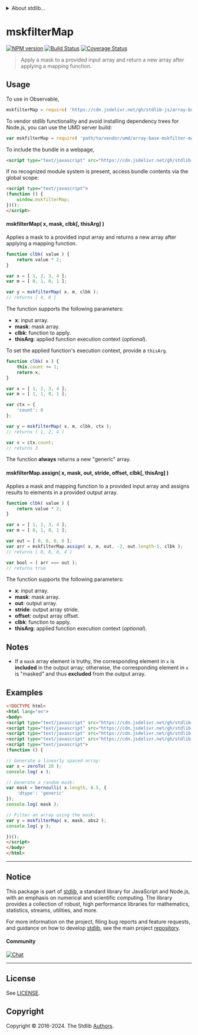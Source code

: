 <!--

@license Apache-2.0

Copyright (c) 2024 The Stdlib Authors.

Licensed under the Apache License, Version 2.0 (the "License");
you may not use this file except in compliance with the License.
You may obtain a copy of the License at

   http://www.apache.org/licenses/LICENSE-2.0

Unless required by applicable law or agreed to in writing, software
distributed under the License is distributed on an "AS IS" BASIS,
WITHOUT WARRANTIES OR CONDITIONS OF ANY KIND, either express or implied.
See the License for the specific language governing permissions and
limitations under the License.

-->


<details>
  <summary>
    About stdlib...
  </summary>
  <p>We believe in a future in which the web is a preferred environment for numerical computation. To help realize this future, we've built stdlib. stdlib is a standard library, with an emphasis on numerical and scientific computation, written in JavaScript (and C) for execution in browsers and in Node.js.</p>
  <p>The library is fully decomposable, being architected in such a way that you can swap out and mix and match APIs and functionality to cater to your exact preferences and use cases.</p>
  <p>When you use stdlib, you can be absolutely certain that you are using the most thorough, rigorous, well-written, studied, documented, tested, measured, and high-quality code out there.</p>
  <p>To join us in bringing numerical computing to the web, get started by checking us out on <a href="https://github.com/stdlib-js/stdlib">GitHub</a>, and please consider <a href="https://opencollective.com/stdlib">financially supporting stdlib</a>. We greatly appreciate your continued support!</p>
</details>

# mskfilterMap

[![NPM version][npm-image]][npm-url] [![Build Status][test-image]][test-url] [![Coverage Status][coverage-image]][coverage-url] <!-- [![dependencies][dependencies-image]][dependencies-url] -->

> Apply a mask to a provided input array and return a new array after applying a mapping function.



<section class="usage">

## Usage

To use in Observable,

```javascript
mskfilterMap = require( 'https://cdn.jsdelivr.net/gh/stdlib-js/array-base-mskfilter-map@umd/browser.js' )
```

To vendor stdlib functionality and avoid installing dependency trees for Node.js, you can use the UMD server build:

```javascript
var mskfilterMap = require( 'path/to/vendor/umd/array-base-mskfilter-map/index.js' )
```

To include the bundle in a webpage,

```html
<script type="text/javascript" src="https://cdn.jsdelivr.net/gh/stdlib-js/array-base-mskfilter-map@umd/browser.js"></script>
```

If no recognized module system is present, access bundle contents via the global scope:

```html
<script type="text/javascript">
(function () {
    window.mskfilterMap;
})();
</script>
```

#### mskfilterMap( x, mask, clbk\[, thisArg] )

Applies a mask to a provided input array and returns a new array after applying a mapping function.

```javascript
function clbk( value ) {
    return value * 2;
}

var x = [ 1, 2, 3, 4 ];
var m = [ 0, 1, 0, 1 ];

var y = mskfilterMap( x, m, clbk );
// returns [ 4, 8 ]
```

The function supports the following parameters:

-   **x**: input array.
-   **mask**: mask array.
-   **clbk**: function to apply.
-   **thisArg**: applied function execution context (_optional_).

To set the applied function's execution context, provide a `thisArg`.

<!-- eslint-disable no-invalid-this -->

```javascript
function clbk( x ) {
    this.count += 1;
    return x;
}

var x = [ 1, 2, 3, 4 ];
var m = [ 1, 1, 0, 1 ];

var ctx = {
    'count': 0
};

var y = mskfilterMap( x, m, clbk, ctx );
// returns [ 1, 2, 4 ]

var v = ctx.count;
// returns 3
```

The function **always** returns a new "generic" array.

#### mskfilterMap.assign( x, mask, out, stride, offset, clbk\[, thisArg] )

Applies a mask and mapping function to a provided input array and assigns results to elements in a provided output array.

```javascript
function clbk( value ) {
    return value * 2;
}

var x = [ 1, 2, 3, 4 ];
var m = [ 0, 1, 0, 1 ];

var out = [ 0, 0, 0, 0 ];
var arr = mskfilterMap.assign( x, m, out, -2, out.length-1, clbk );
// returns [ 0, 8, 0, 4 ]

var bool = ( arr === out );
// returns true
```

The function supports the following parameters:

-   **x**: input array.
-   **mask**: mask array.
-   **out**: output array.
-   **stride**: output array stride.
-   **offset**: output array offset.
-   **clbk**: function to apply.
-   **thisArg**: applied function execution context (_optional_).

</section>

<!-- /.usage -->

<section class="notes">

## Notes

-   If a `mask` array element is truthy, the corresponding element in `x` is **included** in the output array; otherwise, the corresponding element in `x` is "masked" and thus **excluded** from the output array.

</section>

<!-- /.notes -->

<section class="examples">

## Examples

<!-- eslint no-undef: "error" -->

```html
<!DOCTYPE html>
<html lang="en">
<body>
<script type="text/javascript" src="https://cdn.jsdelivr.net/gh/stdlib-js/array-base-zero-to@umd/browser.js"></script>
<script type="text/javascript" src="https://cdn.jsdelivr.net/gh/stdlib-js/random-array-bernoulli@umd/browser.js"></script>
<script type="text/javascript" src="https://cdn.jsdelivr.net/gh/stdlib-js/math-base-special-abs2@umd/browser.js"></script>
<script type="text/javascript" src="https://cdn.jsdelivr.net/gh/stdlib-js/array-base-mskfilter-map@umd/browser.js"></script>
<script type="text/javascript">
(function () {

// Generate a linearly spaced array:
var x = zeroTo( 20 );
console.log( x );

// Generate a random mask:
var mask = bernoulli( x.length, 0.5, {
    'dtype': 'generic'
});
console.log( mask );

// Filter an array using the mask:
var y = mskfilterMap( x, mask, abs2 );
console.log( y );

})();
</script>
</body>
</html>
```

</section>

<!-- /.examples -->

<!-- Section for related `stdlib` packages. Do not manually edit this section, as it is automatically populated. -->

<section class="related">

</section>

<!-- /.related -->

<!-- Section for all links. Make sure to keep an empty line after the `section` element and another before the `/section` close. -->


<section class="main-repo" >

* * *

## Notice

This package is part of [stdlib][stdlib], a standard library for JavaScript and Node.js, with an emphasis on numerical and scientific computing. The library provides a collection of robust, high performance libraries for mathematics, statistics, streams, utilities, and more.

For more information on the project, filing bug reports and feature requests, and guidance on how to develop [stdlib][stdlib], see the main project [repository][stdlib].

#### Community

[![Chat][chat-image]][chat-url]

---

## License

See [LICENSE][stdlib-license].


## Copyright

Copyright &copy; 2016-2024. The Stdlib [Authors][stdlib-authors].

</section>

<!-- /.stdlib -->

<!-- Section for all links. Make sure to keep an empty line after the `section` element and another before the `/section` close. -->

<section class="links">

[npm-image]: http://img.shields.io/npm/v/@stdlib/array-base-mskfilter-map.svg
[npm-url]: https://npmjs.org/package/@stdlib/array-base-mskfilter-map

[test-image]: https://github.com/stdlib-js/array-base-mskfilter-map/actions/workflows/test.yml/badge.svg?branch=main
[test-url]: https://github.com/stdlib-js/array-base-mskfilter-map/actions/workflows/test.yml?query=branch:main

[coverage-image]: https://img.shields.io/codecov/c/github/stdlib-js/array-base-mskfilter-map/main.svg
[coverage-url]: https://codecov.io/github/stdlib-js/array-base-mskfilter-map?branch=main

<!--

[dependencies-image]: https://img.shields.io/david/stdlib-js/array-base-mskfilter-map.svg
[dependencies-url]: https://david-dm.org/stdlib-js/array-base-mskfilter-map/main

-->

[chat-image]: https://img.shields.io/gitter/room/stdlib-js/stdlib.svg
[chat-url]: https://app.gitter.im/#/room/#stdlib-js_stdlib:gitter.im

[stdlib]: https://github.com/stdlib-js/stdlib

[stdlib-authors]: https://github.com/stdlib-js/stdlib/graphs/contributors

[umd]: https://github.com/umdjs/umd
[es-module]: https://developer.mozilla.org/en-US/docs/Web/JavaScript/Guide/Modules

[deno-url]: https://github.com/stdlib-js/array-base-mskfilter-map/tree/deno
[deno-readme]: https://github.com/stdlib-js/array-base-mskfilter-map/blob/deno/README.md
[umd-url]: https://github.com/stdlib-js/array-base-mskfilter-map/tree/umd
[umd-readme]: https://github.com/stdlib-js/array-base-mskfilter-map/blob/umd/README.md
[esm-url]: https://github.com/stdlib-js/array-base-mskfilter-map/tree/esm
[esm-readme]: https://github.com/stdlib-js/array-base-mskfilter-map/blob/esm/README.md
[branches-url]: https://github.com/stdlib-js/array-base-mskfilter-map/blob/main/branches.md

[stdlib-license]: https://raw.githubusercontent.com/stdlib-js/array-base-mskfilter-map/main/LICENSE

</section>

<!-- /.links -->
